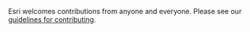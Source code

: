 Esri welcomes contributions from anyone and everyone. 
Please see our [guidelines for contributing](https://github.com/esri/contributing).
